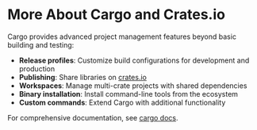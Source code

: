 # More About Cargo and Crates.io

Cargo provides advanced project management features beyond basic building and testing:

- **Release profiles**: Customize build configurations for development and production
- **Publishing**: Share libraries on [crates.io](https://crates.io/)
- **Workspaces**: Manage multi-crate projects with shared dependencies
- **Binary installation**: Install command-line tools from the ecosystem
- **Custom commands**: Extend Cargo with additional functionality

For comprehensive documentation, see [cargo docs](https://doc.rust-lang.org/cargo/).
